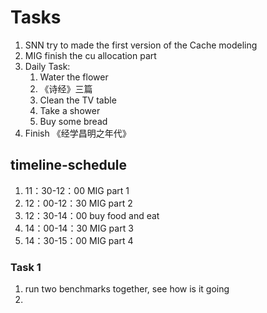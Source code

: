 # Tasks
1. SNN try to made the first version of the Cache modeling
2. MIG finish the cu allocation part
3. Daily Task:
   1. Water the flower
   2. 《诗经》三篇
   3. Clean the TV table
   4. Take a shower
   5. Buy some bread
4. Finish 《经学昌明之年代》

## timeline-schedule
1. 11：30-12：00 MIG part 1
2. 12：00-12：30 MIG part 2
3. 12：30-14：00 buy food and eat
4. 14：00-14：30 MIG part 3
5. 14：30-15：00 MIG part 4

### Task 1
1. run two benchmarks together, see how is it going
2. 